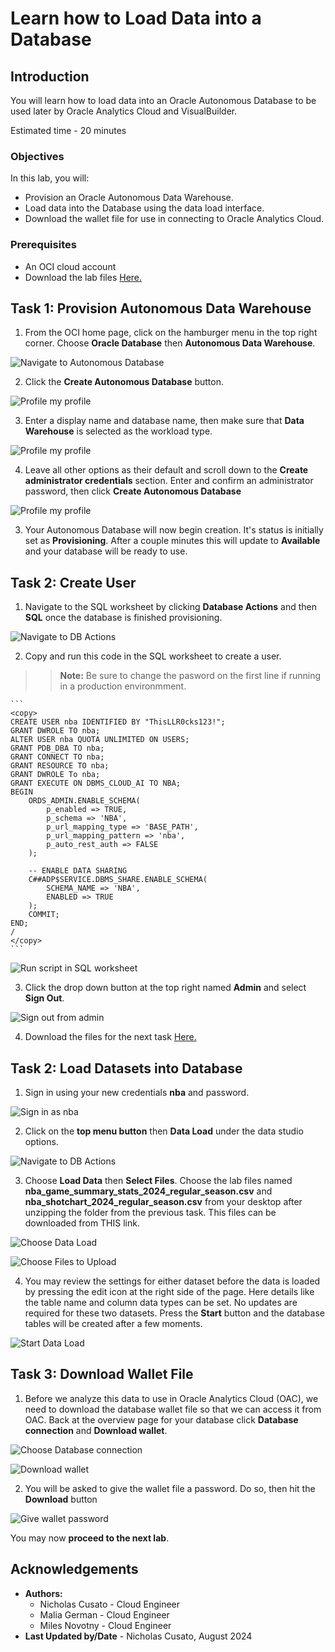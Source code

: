 # Learn how to Load Data into a Database

## Introduction

You will learn how to load data into an Oracle Autonomous Database to be used later by Oracle Analytics Cloud and VisualBuilder.

Estimated time - 20 minutes

### Objectives

In this lab, you will:
* Provision an Oracle Autonomous Data Warehouse.
* Load data into the Database using the data load interface.
* Download the wallet file for use in connecting to Oracle Analytics Cloud.

### Prerequisites

* An OCI cloud account
* Download the lab files [Here.](https://c4u04.objectstorage.us-ashburn-1.oci.customer-oci.com/p/EcTjWk2IuZPZeNnD_fYMcgUhdNDIDA6rt9gaFj_WZMiL7VvxPBNMY60837hu5hga/n/c4u04/b/livelabsfiles/o/ai-ml-library/NBA_LL.zip)

## Task 1: Provision Autonomous Data Warehouse

1. From the OCI home page, click on the hamburger menu in the top right corner. Choose **Oracle Database** then **Autonomous Data Warehouse**.

![Navigate to Autonomous Database](https://oracle-livelabs.github.io/common/images/console/database-adw.png " ")

2. Click the **Create Autonomous Database** button.

![Profile my profile](images/create-adb-1.png "Create ADB 1")

3. Enter a display name and database name, then make sure that **Data Warehouse** is selected as the workload type.

![Profile my profile](images/create-adb-2.png "Create ADB 2")

4. Leave all other options as their default and scroll down to the **Create administrator credentials** section. Enter and confirm an administrator password, then click **Create Autonomous Database**

![Profile my profile](images/create-adb-3.png "Create ADB 3")

3. Your Autonomous Database will now begin creation. It's status is initially set as **Provisioning**. After a couple minutes this will update to **Available** and your database will be ready to use.

## Task 2: Create User

1. Navigate to the SQL worksheet by clicking **Database Actions** and then **SQL** once the database is finished provisioning.

![Navigate to DB Actions](images/sql-worksheet.png "DB Actions")

2. Copy and run this code in the SQL worksheet to create a user.

>>**Note:** Be sure to change the pasword on the first line if running in a production environmment.

	```
	<copy>
	CREATE USER nba IDENTIFIED BY "ThisLLR0cks123!";
	GRANT DWROLE TO nba;
	ALTER USER nba QUOTA UNLIMITED ON USERS;
	GRANT PDB_DBA TO nba;
	GRANT CONNECT TO nba;
	GRANT RESOURCE TO nba;
	GRANT DWROLE To nba;
	GRANT EXECUTE ON DBMS_CLOUD_AI TO NBA;
	BEGIN
		ORDS_ADMIN.ENABLE_SCHEMA(
			p_enabled => TRUE,
			p_schema => 'NBA',
			p_url_mapping_type => 'BASE_PATH',
			p_url_mapping_pattern => 'nba',
			p_auto_rest_auth => FALSE
		);

		-- ENABLE DATA SHARING
		C##ADP$SERVICE.DBMS_SHARE.ENABLE_SCHEMA(
			SCHEMA_NAME => 'NBA',
			ENABLED => TRUE
		);
		COMMIT;
	END;
	/
	</copy>
	```

![Run script in SQL worksheet](images/run-script.png "Run Script")

3. Click the drop down button at the top right named **Admin** and select **Sign Out**.

![Sign out from admin](images/sign-out-admin.png "Sign Out")

4. Download the files for the next task [Here.](https://c4u04.objectstorage.us-ashburn-1.oci.customer-oci.com/p/EcTjWk2IuZPZeNnD_fYMcgUhdNDIDA6rt9gaFj_WZMiL7VvxPBNMY60837hu5hga/n/c4u04/b/livelabsfiles/o/ai-ml-library/NBA_LL.zip)

## Task 2: Load Datasets into Database

1. Sign in using your new credentials **nba** and password.

![Sign in as nba](images/sign-in-nba.png "Sign In")

2. Click on the **top menu button** then **Data Load** under the data studio options.

![Navigate to DB Actions](images/data-load.png "DB Actions")

3. Choose **Load Data** then **Select Files**. Choose the lab files named **nba\_game\_summary\_stats\_2024\_regular\_season.csv** and **nba\_shotchart\_2024\_regular\_season.csv** from your desktop after unzipping the folder from the previous task. This files can be downloaded from THIS link.

![Choose Data Load](images/db-actions-dataload.png "Data Load")

![Choose Files to Upload](images/db-actions-dataload2.png "Choose Datasets")

4. You may review the settings for either dataset before the data is loaded by pressing the edit icon at the right side of the page. Here details like the table name and column data types can be set. No updates are required for these two datasets. Press the **Start** button and the database tables will be created after a few moments.

![Start Data Load](images/db-actions-dataload3.png "Start Data Load")

## Task 3: Download Wallet File

1. Before we analyze this data to use in Oracle Analytics Cloud (OAC), we need to download the database wallet file so that we can access it from OAC. Back at the overview page for your database click **Database connection** and **Download wallet**.

![Choose Database connection](images/adb-connection.png "Choose Database connection")

![Download wallet](images/abd-connection2.png "Download wallet")

2. You will be asked to give the wallet file a password. Do so, then hit the **Download** button

![Give wallet password](images/adb-connection3.png "Give wallet password")

You may now **proceed to the next lab**.

## Acknowledgements

* **Authors:**
	* Nicholas Cusato - Cloud Engineer
	* Malia German - Cloud Engineer
	* Miles Novotny - Cloud Engineer
* **Last Updated by/Date** - Nicholas Cusato, August 2024
